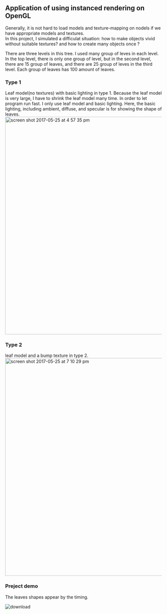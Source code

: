 ## Application of using instanced rendering on OpenGL

Generally, it is not hard to load models and texture-mapping on nodels if we have appropriate models and textures.    
In this project, I simulated a difficulat situation: how to make objects vivid without suitable textures? and how to create many objects once ?     

There are three levels in this tree. I used many group of leves in each level. In the top level, there is only one group of level, but in the second level, there are 15 group of leaves, and there are 25 group of leves in the third level. Each group of leaves has 100 amount of leaves. 
### Type 1 
Leaf model(no textures) with basic lighting in type 1. Because the leaf model is very large, I have to shrink the leaf model many time. In order to let program run fast. I only use leaf model and basic lighting. Here, the basic lighting, including ambient, diffuse, and specular is for showing the shape of leaves.     
<img width="700" alt="screen shot 2017-05-25 at 4 57 35 pm" src="https://cloud.githubusercontent.com/assets/16565587/26478410/e65f83ae-4180-11e7-9ad4-26cafd1ea89e.png">

### Type 2 
leaf model and a bump texture in type 2.
<img width="700" alt="screen shot 2017-05-25 at 7 10 29 pm" src="https://cloud.githubusercontent.com/assets/16565587/26478425/0718dfa0-4181-11e7-9fdd-4e38874bcef3.png">

### Preject demo
The leaves shapes appear by the timing.

![download](https://cloud.githubusercontent.com/assets/16565587/26479241/9addf5e0-4186-11e7-98f8-117a50b9b30d.gif)
